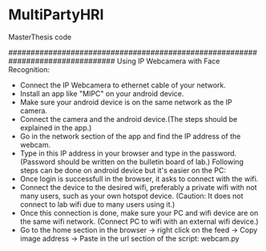 # MultiPartyHRI
MasterThesis code

################################################################################
Using IP Webcamera with Face Recognition:

- Connect the IP Webcamera to ethernet cable of your network.
- Install an app like "MIPC" on your android device.
- Make sure your android device is on the same network as the IP camera.
- Connect the camera and the android device.(The steps should be explained in 
  the app.)
- Go in the network section of the app and find the IP address of the webcam.
- Type in this IP address in your browser and type in the password.
  (Password should be written on the bulletin board of lab.)
Following steps can be done on android device but it's easier on the PC:
- Once login is successfull in the browser, it asks to connect with the wifi. 
- Connect the device to the desired wifi, preferably a private wifi with not 
  many users, such as your own hotspot device. (Caution: It does not connect 
  to lab wifi due to many users using it.)
- Once this connection is done, make sure your PC and wifi device are on the same
  wifi network. (Connect PC to wifi with an external wifi device.)
- Go to the home section in the browser -> right click on the feed -> Copy image 
  address -> Paste in the url section of the script: webcam.py
